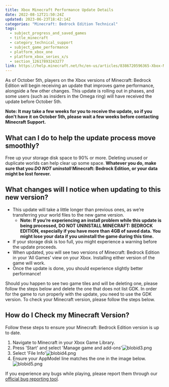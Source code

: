 ```yaml
---
title: Xbox Minecraft Performance Update Details
date: 2022-08-12T21:50:24Z
updated: 2023-06-23T18:42:14Z
categories: "Minecraft: Bedrock Edition Technical"
tags:
  - subject_progress_and_saved_games
  - title_minecraft
  - category_technical_support
  - subject_game_performance
  - platform_xbox_one
  - platform_xbox_series_x/s
  - section_12617893243277
link: https://help.minecraft.net/hc/en-us/articles/8386720596365-Xbox-Minecraft-Performance-Update-Details
---
```


As of October 5th, players on the Xbox versions of Minecraft: Bedrock Edition will begin receiving an update that improves game performance, alongside a few other changes. This update is rolling out in phases, and some users (such as insiders in the Omega ring) will have received the update before October 5th.

**Note: It may take a few weeks for you to receive the update, so if you don't have it on October 5th, please wait a few weeks before contacting Minecraft Support.**

## What can I do to help the update process move smoothly?

Free up your storage disk space to 90% or more. Deleting unused or duplicate worlds can help clear up some space. **Whatever you do, make sure that you *DO NOT uninstall* Minecraft: Bedrock Edition, or your data might be lost forever.**

## What changes will I notice when updating to this new version? 

- This update will take a little longer than previous ones, as we’re transferring your world files to the new game version.
  - **Note: If you’re experiencing an install problem while this update is being processed, DO NOT UNINSTALL MINECRAFT: BEDROCK EDITION, especially if you have more than 4GB of saved data. You might lose your data if you uninstall the game during this time.**
- If your storage disk is too full, you might experience a warning before the update proceeds.
- When updated, you will see two versions of Minecraft: Bedrock Edition in your ‘All Games’ view on your Xbox. Installing either version of the game will work.
- Once the update is done, you should experience slightly better performance! 

Should you happen to see two game tiles and will be deleting one, please follow the steps below and delete the one that does not list GDK. In order for the game to run properly with the update, you need to use the GDK version. To check your Minecraft version, please follow the steps below.

## How do I Check my Minecraft Version?

Follow these steps to ensure your Minecraft: Bedrock Edition version is up to date.

1.  Navigate to Minecraft in your Xbox Game Library.
2.  Press 'Start' and select 'Manage game and add-ons'![blobid3.png](https://minecrafthelp.zendesk.com/hc/article_attachments/9696583084045)
3.  Select 'File Info'![blobid4.png](https://minecrafthelp.zendesk.com/hc/article_attachments/9696586047117)
4.  Ensure your AppModel line matches the one in the image below.![blobid5.png](https://minecrafthelp.zendesk.com/hc/article_attachments/9696604256141)

If you experience any bugs while playing, please report them through our [official bug reporting tool](https://bugs.mojang.com/secure/Dashboard.jspa).
